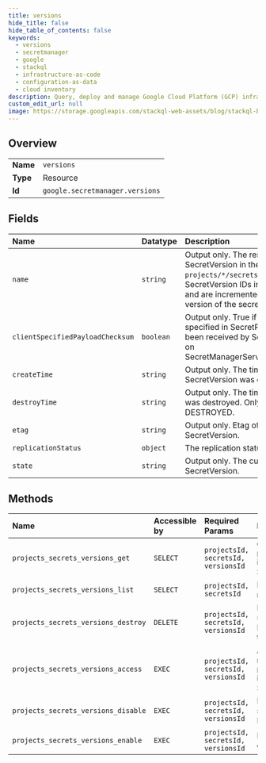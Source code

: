 ```yaml
---
title: versions
hide_title: false
hide_table_of_contents: false
keywords:
  - versions
  - secretmanager
  - google    
  - stackql
  - infrastructure-as-code
  - configuration-as-data
  - cloud inventory
description: Query, deploy and manage Google Cloud Platform (GCP) infrastructure and resources using SQL
custom_edit_url: null
image: https://storage.googleapis.com/stackql-web-assets/blog/stackql-blog-post-featured-image.png
---
```

  
    

## Overview
<table><tbody>
<tr><td><b>Name</b></td><td><code>versions</code></td></tr>
<tr><td><b>Type</b></td><td>Resource</td></tr>
<tr><td><b>Id</b></td><td><code>google.secretmanager.versions</code></td></tr>
</tbody></table>

## Fields
| Name | Datatype | Description |
|:-----|:---------|:------------|
| `name` | `string` | Output only. The resource name of the SecretVersion in the format `projects/*/secrets/*/versions/*`. SecretVersion IDs in a Secret start at 1 and are incremented for each subsequent version of the secret. |
| `clientSpecifiedPayloadChecksum` | `boolean` | Output only. True if payload checksum specified in SecretPayload object has been received by SecretManagerService on SecretManagerService.AddSecretVersion. |
| `createTime` | `string` | Output only. The time at which the SecretVersion was created. |
| `destroyTime` | `string` | Output only. The time this SecretVersion was destroyed. Only present if state is DESTROYED. |
| `etag` | `string` | Output only. Etag of the currently stored SecretVersion. |
| `replicationStatus` | `object` | The replication status of a SecretVersion. |
| `state` | `string` | Output only. The current state of the SecretVersion. |
## Methods
| Name | Accessible by | Required Params | Description |
|:-----|:--------------|:----------------|:------------|
| `projects_secrets_versions_get` | `SELECT` | `projectsId, secretsId, versionsId` | Gets metadata for a SecretVersion. `projects/*/secrets/*/versions/latest` is an alias to the most recently created SecretVersion. |
| `projects_secrets_versions_list` | `SELECT` | `projectsId, secretsId` | Lists SecretVersions. This call does not return secret data. |
| `projects_secrets_versions_destroy` | `DELETE` | `projectsId, secretsId, versionsId` | Destroys a SecretVersion. Sets the state of the SecretVersion to DESTROYED and irrevocably destroys the secret data. |
| `projects_secrets_versions_access` | `EXEC` | `projectsId, secretsId, versionsId` | Accesses a SecretVersion. This call returns the secret data. `projects/*/secrets/*/versions/latest` is an alias to the most recently created SecretVersion. |
| `projects_secrets_versions_disable` | `EXEC` | `projectsId, secretsId, versionsId` | Disables a SecretVersion. Sets the state of the SecretVersion to DISABLED. |
| `projects_secrets_versions_enable` | `EXEC` | `projectsId, secretsId, versionsId` | Enables a SecretVersion. Sets the state of the SecretVersion to ENABLED. |

